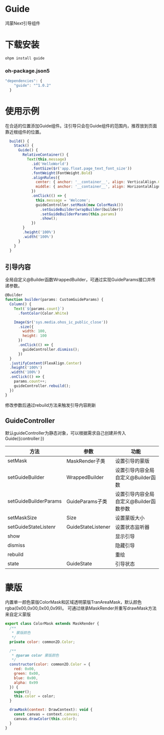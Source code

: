 # Guide
鸿蒙Next引导组件

# 下载安装

```javascript
ohpm install guide
```

### oh-package.json5

```javascript
"dependencies": {
    "guide": "^1.0.2"
  }
```

# 使用示例

在合适的位置添加Guide组件。注引导只会在Guide组件的范围内，推荐放到页面靠近根组件的位置。

```javascript
  build() {
    Stack() {
      Guide() {
        RelativeContainer() {
          Text(this.message)
            .id('HelloWorld')
            .fontSize($r('app.float.page_text_font_size'))
            .fontWeight(FontWeight.Bold)
            .alignRules({
              center: { anchor: '__container__', align: VerticalAlign.Center },
              middle: { anchor: '__container__', align: HorizontalAlign.Center }
            })
            .onClick(() => {
              this.message = 'Welcome';
              guideController.setMask(new ColorMask())
                .setGuideBuilder(wrapBuilder(builder))
                .setGuideBuilderParams(this.params)
                .show();
            })
        }
        .height('100%')
        .width('100%')
      }
    }
  }
```

## 引导内容

全局自定义@Builder函数WrappedBuilder，可通过实现GuideParams接口并传递参数。

```javascript
@Builder
function builder(params: CustomGuideParams) {
  Column() {
    Text(`${params.count}`)
      .fontColor(Color.White)

    Image($r('sys.media.ohos_ic_public_close'))
      .size({
        width: 100,
        height: 100
      })
      .onClick(() => {
        guideController.dismiss();
      })
  }
  .justifyContent(FlexAlign.Center)
  .height('100%')
  .width('100%')
  .onClick(() => {
    params.count++;
    guideController.rebuild();
  })
}
```

修改参数后通过rebuild方法来触发引导内容刷新

## GuideController

默认guideController为静态对象，可以根据需求自己创建并传入Guide({controller:})

| **方法**                | 参数                 | 功能                      |
|-----------------------|--------------------|-------------------------|
| setMask               | MaskRender子类       | 设置引导的蒙版                 |
| setGuideBuilder       | WrappedBuilder     | 设置引导内容全局自定义@Builder函数   |
| setGuideBuilderParams | GuideParams子类      | 设置引导内容全局自定义@Builder函数参数 |
| setMaskSize           | Size               | 设置蒙版大小                  |
| setGuideStateListenr  | GuideStateListener | 设置状态监听器                 |
| show                  |                    | 显示引导                    |
| dismiss               |                    | 隐藏引导                    |
| rebuild               |                    | 重绘                      |
| state                 | GuideState         | 引导状态                    |

# 蒙版

内置单一颜色蒙版ColorMask和区域透明蒙版TranAreaMask，默认颜色rgba(0x00,0x00,0x00,0x99)。
可通过继承MaskRender并重写drawMask方法来自定义蒙版

```javascript
export class ColorMask extends MaskRender {
  /**
   * 蒙版颜色
   */
  private color: common2D.Color;

  /**
   * @param color 蒙版颜色
   */
  constructor(color: common2D.Color = {
    red: 0x00,
    green: 0x00,
    blue: 0x00,
    alpha: 0x99
  }) {
    super();
    this.color = color;
  }

  drawMask(context: DrawContext): void {
    const canvas = context.canvas;
    canvas.drawColor(this.color);
  }
}
```